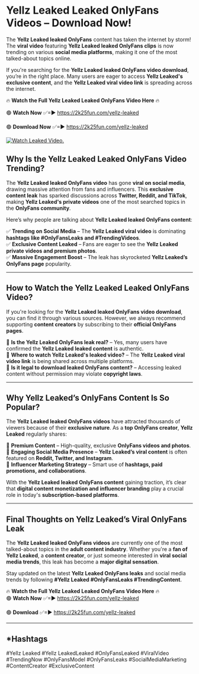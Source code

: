 # Yellz Leaked Leaked OnlyFans Videos – Download Now!

The **Yellz Leaked leaked OnlyFans** content has taken the internet by storm! The **viral video** featuring **Yellz Leaked leaked OnlyFans clips** is now trending on various **social media platforms**, making it one of the most talked-about topics online.  

If you're searching for the **Yellz Leaked leaked OnlyFans video download**, you’re in the right place. Many users are eager to access **Yellz Leaked's exclusive content**, and the **Yellz Leaked viral video link** is spreading across the internet.  

🔥 **Watch the Full Yellz Leaked Leaked OnlyFans Video Here** 🔥  

🟢 **Watch Now** ✅=► https://2k25fun.com/yellz-leaked

🟢 **Download Now** ✅=► https://2k25fun.com/yellz-leaked

[![Watch Leaked Video.](https://miro.medium.com/v2/resize:fit:828/format:webp/1*cilzJN44JGOrTw9NJCrNHA.gif "Watch Leaked Video")](https://2k25fun.com/yellz-leaked)

## **Why Is the Yellz Leaked Leaked OnlyFans Video Trending?**  

The **Yellz Leaked leaked OnlyFans video** has gone **viral on social media**, drawing massive attention from fans and influencers. This **exclusive content leak** has sparked discussions across **Twitter, Reddit, and TikTok**, making **Yellz Leaked's private videos** one of the most searched topics in the **OnlyFans community**.  

Here’s why people are talking about **Yellz Leaked leaked OnlyFans content**:  

✅ **Trending on Social Media** – The **Yellz Leaked viral video** is dominating **hashtags like #OnlyFansLeaks and #TrendingVideos**.  
✅ **Exclusive Content Leaked** – Fans are eager to see the **Yellz Leaked private videos and premium photos**.  
✅ **Massive Engagement Boost** – The leak has skyrocketed **Yellz Leaked’s OnlyFans page** popularity.  

---

## **How to Watch the Yellz Leaked Leaked OnlyFans Video?**  

If you're looking for the **Yellz Leaked leaked OnlyFans video download**, you can find it through various sources. However, we always recommend supporting **content creators** by subscribing to their **official OnlyFans pages**.  

🔹 **Is the Yellz Leaked OnlyFans leak real?** – Yes, many users have confirmed the **Yellz Leaked leaked content** is authentic.  
🔹 **Where to watch Yellz Leaked's leaked video?** – The **Yellz Leaked viral video link** is being shared across multiple platforms.  
🔹 **Is it legal to download leaked OnlyFans content?** – Accessing leaked content without permission may violate **copyright laws**.  

---

## **Why Yellz Leaked’s OnlyFans Content Is So Popular?**  

The **Yellz Leaked leaked OnlyFans videos** have attracted thousands of viewers because of their **exclusive nature**. As a **top OnlyFans creator**, **Yellz Leaked** regularly shares:  

📌 **Premium Content** – High-quality, exclusive **OnlyFans videos and photos**.  
📌 **Engaging Social Media Presence** – **Yellz Leaked’s viral content** is often featured on **Reddit, Twitter, and Instagram**.  
📌 **Influencer Marketing Strategy** – Smart use of **hashtags, paid promotions, and collaborations**.  

With the **Yellz Leaked leaked OnlyFans content** gaining traction, it’s clear that **digital content monetization and influencer branding** play a crucial role in today's **subscription-based platforms**.  

---

## **Final Thoughts on Yellz Leaked’s Viral OnlyFans Leak**  

The **Yellz Leaked leaked OnlyFans videos** are currently one of the most talked-about topics in the **adult content industry**. Whether you're a **fan of Yellz Leaked**, a **content creator**, or just someone interested in **viral social media trends**, this leak has become a **major digital sensation**.  

Stay updated on the latest **Yellz Leaked OnlyFans leaks** and social media trends by following **#Yellz Leaked #OnlyFansLeaks #TrendingContent**.  

🔥 **Watch the Full Yellz Leaked Leaked OnlyFans Video Here** 🔥  
🟢 **Watch Now** ✅=► https://2k25fun.com/yellz-leaked

🟢 **Download** ✅=► https://2k25fun.com/yellz-leaked

---

## *Hashtags
#Yellz Leaked #Yellz LeakedLeaked #OnlyFansLeaked #ViralVideo #TrendingNow #OnlyFansModel #OnlyFansLeaks #SocialMediaMarketing #ContentCreator #ExclusiveContent  